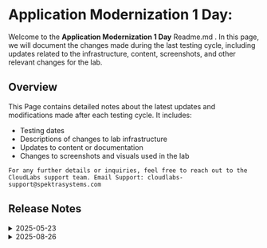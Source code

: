 # Application Modernization 1 Day:

Welcome to the **Application Modernization 1 Day** Readme.md . In this page, we will document the changes made during the last testing cycle, including updates related to the infrastructure, content, screenshots, and other relevant changes for the lab.

## Overview

This Page contains detailed notes about the latest updates and modifications made after each testing cycle. It includes:

- Testing dates
- Descriptions of changes to lab infrastructure
- Updates to content or documentation
- Changes to screenshots and visuals used in the lab

`For any further details or inquiries, feel free to reach out to the CloudLabs support team. Email Support: cloudlabs-support@spektrasystems.com`

## Release Notes

<details>
  <summary>2025-05-23</summary>

## Infrastructure Changes

NA

## Content Changes and Screenshot Updates

### **Solution Guide Enhancements**

**Challenge 2:**

* Lab 2: Included a note instructing users to click **Accept** if a cookie consent pop-up appears.
* Lab 2: Provided instructions and screenshots for verifying the account with a phone number, which is required to enable API access.
* Lab 2: Noted that users should click **Agree** if prompted with Terms of Use.
* Lab 2: Replaced outdated screenshot of the "Set email preferences" prompt with the latest "Update email preferences" UI.
* Lab 2: Updated the screenshots reflecting the current steps to navigate and create the API key.
* Lab 2: Substituted the previous NGC key and Docker run command with the current instructions for launching the NVIDIA Riva ASR container.

**Challenge 3:**

* Task 2: Removed the instruction to run Docker as a daemon, as per instructor feedback.
* Task 3: Revised the UI prompt for Azure login to reflect the current message: *"Automatically sign in to all desktop apps and websites on this device"*, and instructed users to select *“No, this app only.”*
* Task 5: Replaced the hardcoded check-in/check-out dates with guidance to select future dates when adding a booking via the hosted app.

**Challenge 4:**

* Updated the instructions for configuring CORS policies, noting that this setting is now located under the **Networking** tab in the Azure portal, with refreshed screenshots reflecting the current UI.

**Challenge 5:**

* Clarified that the “RAG model” must be selected on the **“What scenario are you targeting?”** page during Azure AI Search configuration for extracting brochure data.

**Challenge 7:**

* Task 1:

  * Reorganized and aligned screenshots with corresponding instruction numbers.
  * Included steps and visuals for locating the PostgreSQL endpoint URL.
  * Added a step to exit the chat terminal after interaction.
* Task 2:

  * Directed users to reference the correct container registry from a previous challenge.
  * Updated login instructions to reflect the current Azure CLI prompt.
  * Noted the possibility of the bot responding with a follow-up question.

---

###  **Scenario Guide Enhancements**

**Challenge 2:**

* Lab 2: Updated the UI screenshot of the "Set email preferences" dialog to match the current "Update email preferences" layout.
* Lab 2: Updated the navigation steps and screenshot for API key creation to reflect UI changes.
* Lab 2: Updated the Docker run command and NGC key for launching the NVIDIA Riva ASR container.

**Challenge 3:**

* Task 4: Introduced a CLI command to guide users in deploying the PostgreSQL server instance, as recommended by a participant.

**Challenge 4:**

* Refactored the guidance to clearly separate frontend and backend components by copying respective files into designated folders using specific CLI commands.
* Introduced CLI steps to build and push frontend/backend containers to Azure, including the use of `az containerapp env create`.
* Transitioned CORS policy configuration steps from CLI-based to portal-based to improve usability.

**Challenge 5:**

1. Expanded role assignment instructions to include all necessary permissions:

   * Storage Blob Data Contributor
   * Cognitive Services OpenAI Contributor
   * Search Index Data Contributor
   * Search Index Data Reader
   * Search Service Contributor
2. Clarified the file upload path by specifying that brochures are located in `Assets\PDFs`.
3. Specified the use of **"brochures-vector"** as the index name for Azure AI Search.

**Challenge 6:**

1. Clarified that the *Storage Blob Data Owner* role must be assigned to the Azure user for the storage account.
2. Noted that participants must select the **Chat** flow type when uploading `chatflow-oai-datasources.zip` into Prompt Flow.
3. Included PostgreSQL setup commands to create the `promptflow` user and assign necessary permissions for accessing tables and functions.

**Challenge 7:**

* Included a PowerShell script for setting environment variables and establishing required connections using the `pf connection create` command.
* Instructed users to copy `azure_openai.yaml`, `azure_ai_search.yaml`, and `postgresql.yaml` into the `.\docker-dist\connections` directory.
* Provided full `az containerapp create` command to deploy the chatbot container app with necessary environment variables and secrets.
* Included `az containerapp update` commands to configure the `CHATBOT_BASEURL` for both frontend and backend services.




## Testing Notes

- **Testing Date**: 2025-05-23
- **Resolved Issues**: Since there was UI Updates in AI foundry portal in Challenge 6, resolved the issue by deploying the neccessary resources through Azure portal.

---
</details>

<details>
  <summary>2025-08-26</summary>

## Infrastructure Changes

NA

## Content Changes and Screenshot Updates

- In Challenge 2, accommodated the feedback shared by the Customer to update Task 1 by removing the instructions and adding a file provided.
- Added additional details to the Attendee Guide and Trainer Guide. This included updating the instructions to incorporate recent changes in the Azure UI.

## Testing Notes

- **Testing Date**: 2025-08-26

---
</details>

